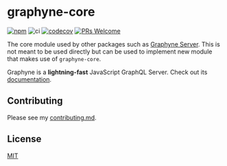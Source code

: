 # graphyne-core

[![npm](https://badgen.net/npm/v/graphyne-core)](https://www.npmjs.com/package/graphyne-core)
![ci](https://github.com/hoangvvo/graphyne/workflows/Test%20and%20coverage/badge.svg)
[![codecov](https://codecov.io/gh/hoangvvo/graphyne/branch/master/graph/badge.svg)](https://codecov.io/gh/hoangvvo/graphyne)
[![PRs Welcome](https://badgen.net/badge/PRs/welcome/ff5252)](/CONTRIBUTING.md)

The core module used by other packages such as [Graphyne Server](https://www.npmjs.com/package/graphyne-server). This is not meant to be used directly but can be used to implement new module that makes use of `graphyne-core`.

Graphyne is a **lightning-fast** JavaScript GraphQL Server. Check out its [documentation](https://github.com/hoangvvo/graphyne).

## Contributing

Please see my [contributing.md](/CONTRIBUTING.md).

## License

[MIT](/LICENSE)
